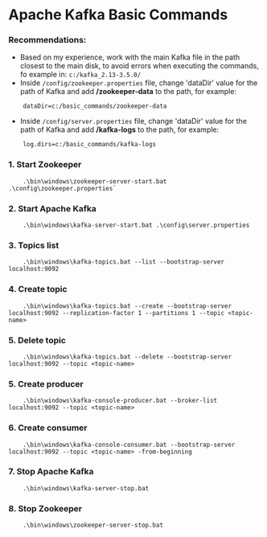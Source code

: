 # Apache Kafka Basic Commands

### Recommendations:
- Based on my experience, work with the main Kafka file in the path closest to the main disk, to avoid errors when executing the commands, fo example in: `c:/kafka_2.13-3.5.0/`
- Inside `/config/zookeeper.properties` file, change 'dataDir' value for the path of Kafka and add **/zookeeper-data** to the path, for example:
```
    dataDir=c:/basic_commands/zookeeper-data
```
- Inside `/config/server.properties` file, change 'dataDir' value for the path of Kafka and add **/kafka-logs** to the path, for example:
```
    log.dirs=c:/basic_commands/kafka-logs
```

### 1. Start Zookeeper
```
    .\bin\windows\zookeeper-server-start.bat .\config\zookeeper.properties`
```

### 2. Start Apache Kafka
```
    .\bin\windows\kafka-server-start.bat .\config\server.properties
```

### 3. Topics list
```
    .\bin\windows\kafka-topics.bat --list --bootstrap-server localhost:9092
```

### 4. Create topic
```
    .\bin\windows\kafka-topics.bat --create --bootstrap-server localhost:9092 --replication-factor 1 --partitions 1 --topic <topic-name>
```

### 5. Delete topic
```
    .\bin\windows\kafka-topics.bat --delete --bootstrap-server localhost:9092 --topic <topic-name>
```

### 5. Create producer
```
    .\bin\windows\kafka-console-producer.bat --broker-list localhost:9092 --topic <topic-name>
```

### 6. Create consumer
```
    .\bin\windows\kafka-console-consumer.bat --bootstrap-server localhost:9092 --topic <topic-name> -from-beginning
```

### 7. Stop Apache Kafka
```
    .\bin\windows\kafka-server-stop.bat
```

### 8. Stop Zookeeper
```
    .\bin\windows\zookeeper-server-stop.bat
```
